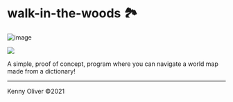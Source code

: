 # walk-in-the-woods :national_park:

![image](https://www.codefactor.io/repository/github/KennyOliver/walk-in-the-woods/badge?style=for-the-badge)

[![](https://repl.it/badge/github/KennyOliver/walk-in-the-woods)](https://repl.it/@KennyOliver/walk-in-the-woods)

A simple, proof of concept, program where you can navigate a world map made from a dictionary!

---
Kenny Oliver ©2021
